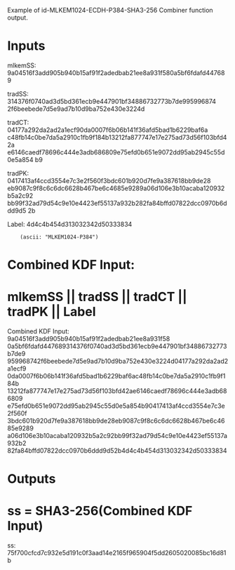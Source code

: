 Example of id-MLKEM1024-ECDH-P384-SHA3-256 Combiner function output.

# Inputs
mlkemSS:
9a04516f3add905b940b15af91f2adedbab21ee8a931f580a5bf6fdafd447689

tradSS:  314376f0740ad3d5bd361ecb9e447901bf34886732773b7de995996874
2f6beebede7d5e9ad7b10d9ba752e430e3224d

tradCT:  04177a292da2ad2a1ecf90da0007f6b06b141f36afd5bad1b6229baf6a
c48fb14c0be7da5a2910c1fb9f184b13212fa877747e17e275ad73d56f103bfd42a
e6146caedf78696c444e3adb686809e75efd0b651e9072dd95ab2945c55d0e5a854
b9

tradPK:  0417413af4ccd3554e7c3e2f560f3bdc601b920d7fe9a387618bb9de28
eb9087c9f8c6c6dc6628b467be6c4685e9289a06d106e3b10acaba120932b5a2c92
bb99f32ad79d54c9e10e4423ef55137a932b282fa84bffd07822dcc0970b6ddd9d5
2b

Label:  4d4c4b454d313032342d50333834

        (ascii: "MLKEM1024-P384")


# Combined KDF Input:
#  mlkemSS || tradSS || tradCT || tradPK || Label

Combined KDF Input: 9a04516f3add905b940b15af91f2adedbab21ee8a931f58
0a5bf6fdafd447689314376f0740ad3d5bd361ecb9e447901bf34886732773b7de9
959968742f6beebede7d5e9ad7b10d9ba752e430e3224d04177a292da2ad2a1ecf9
0da0007f6b06b141f36afd5bad1b6229baf6ac48fb14c0be7da5a2910c1fb9f184b
13212fa877747e17e275ad73d56f103bfd42ae6146caedf78696c444e3adb686809
e75efd0b651e9072dd95ab2945c55d0e5a854b90417413af4ccd3554e7c3e2f560f
3bdc601b920d7fe9a387618bb9de28eb9087c9f8c6c6dc6628b467be6c4685e9289
a06d106e3b10acaba120932b5a2c92bb99f32ad79d54c9e10e4423ef55137a932b2
82fa84bffd07822dcc0970b6ddd9d52b4d4c4b454d313032342d50333834


# Outputs
# ss = SHA3-256(Combined KDF Input)

ss:
75f700cfcd7c932e5d191c0f3aad14e2165f965904f5dd2605020085bc16d81b
